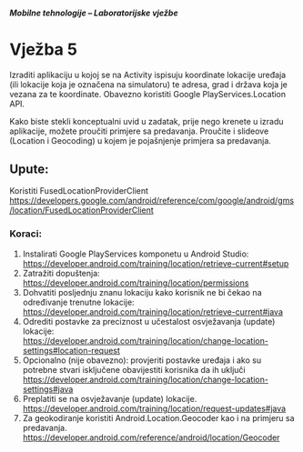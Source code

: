 ##### Mobilne tehnologije – Laboratorijske vježbe

# Vježba 5

Izraditi aplikaciju u kojoj se na Activity ispisuju koordinate lokacije uređaja (ili lokacije koja je označena
na simulatoru) te adresa, grad i država koja je vezana za te koordinate. Obavezno koristiti Google
PlayServices.Location API.  

Kako biste stekli konceptualni uvid u zadatak, prije nego krenete u izradu aplikacije, možete proučiti
primjere sa predavanja. Proučite i slideove (Location i Geocoding) u kojem je pojašnjenje primjera sa
predavanja.

## Upute:

Koristiti FusedLocationProviderClient  
https://developers.google.com/android/reference/com/google/android/gms/location/FusedLocationProviderClient

### Koraci:

1. Instalirati Google PlayServices komponetu u Android Studio:  
https://developer.android.com/training/location/retrieve-current#setup
2. Zatražiti dopuštenja:  
https://developer.android.com/training/location/permissions
3. Dohvatiti posljednju znanu lokaciju kako korisnik ne bi čekao na određivanje trenutne lokacije:  
https://developer.android.com/training/location/retrieve-current#java
4. Odrediti postavke za preciznost u učestalost osvježavanja (update) lokacije:  
https://developer.android.com/training/location/change-location-settings#location-request
5. Opcionalno (nije obavezno): provjeriti postavke uređaja i ako su potrebne stvari isključene obavijestiti korisnika da ih uključi  
https://developer.android.com/training/location/change-location-settings#java
6. Preplatiti se na osvježavanje (update) lokacije.  
https://developer.android.com/training/location/request-updates#java
7. Za geokodiranje koristiti Android.Location.Geocoder kao i na primjeru sa predavanja.  
https://developer.android.com/reference/android/location/Geocoder
